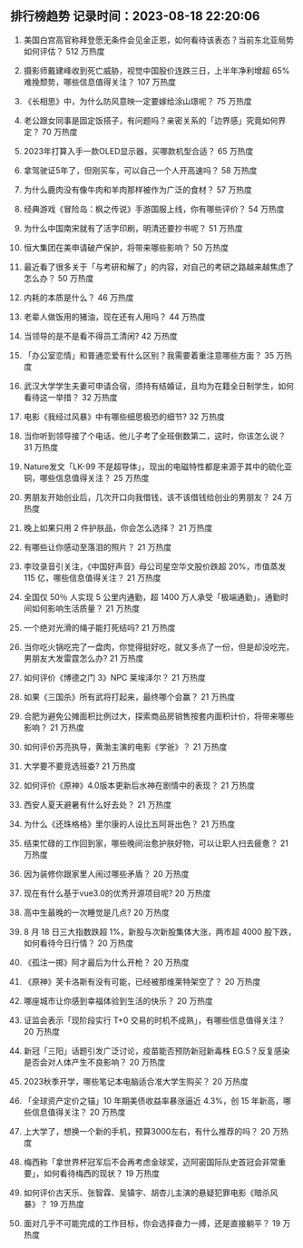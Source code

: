 
## 排行榜趋势 记录时间：2023-08-18 22:20:06
  
  1. 美国白宫高官称拜登愿无条件会见金正恩，如何看待该表态？当前东北亚局势如何评估？ 512 万热度
    
  2. 摄影师戴建峰收到死亡威胁，视觉中国股价连跌三日，上半年净利增超 65% 难挽颓势，哪些信息值得关注？ 107 万热度
    
  3. 《长相思》中，为什么防风意映一定要嫁给涂山璟呢？ 75 万热度
    
  4. 老公跟女同事是固定饭搭子，有问题吗？亲密关系的「边界感」究竟如何界定？ 70 万热度
    
  5. 2023年打算入手一款OLED显示器，买哪款机型合适？ 65 万热度
    
  6. 拿驾驶证5年了，但刚买车，可以自己一个人开高速吗？ 58 万热度
    
  7. 为什么鹿肉没有像牛肉和羊肉那样被作为广泛的食材？ 57 万热度
    
  8. 经典游戏《冒险岛：枫之传说》手游国服上线，你有哪些评价？ 54 万热度
    
  9. 为什么中国南宋就有了活字印刷，明清还要抄书呢？ 51 万热度
    
  10. 恒大集团在美申请破产保护，将带来哪些影响？ 50 万热度
    
  11. 最近看了很多关于「与考研和解了」的内容，对自己的考研之路越来越焦虑了怎么办？ 50 万热度
    
  12. 内耗的本质是什么？ 46 万热度
    
  13. 老辈人做饭用的猪油，现在还有人用吗？ 44 万热度
    
  14. 当领导的是不是看不得员工清闲? 42 万热度
    
  15. 「办公室恋情」和普通恋爱有什么区别？我需要着重注意哪些方面？ 35 万热度
    
  16. 武汉大学学生夫妻可申请合宿，须持有结婚证，且均为在籍全日制学生，如何看待这一举措？ 32 万热度
    
  17. 电影《我经过风暴》中有哪些细思极恐的细节? 32 万热度
    
  18. 当你听到领导接了个电话，他儿子考了全班倒数第二，这时，你该怎么说？ 31 万热度
    
  19. Nature发文「LK-99 不是超导体」，现出的电磁特性都是来源于其中的硫化亚铜，哪些信息值得关注？ 25 万热度
    
  20. 男朋友开始创业后，几次开口向我借钱，该不该借钱给创业的男朋友？ 24 万热度
    
  21. 晚上如果只用 2 件护肤品，你会怎么选择？ 21 万热度
    
  22. 有哪些让你感动至落泪的照片？ 21 万热度
    
  23. 李玟录音引关注，《中国好声音》母公司星空华文股价跌超 20%，市值蒸发 115 亿，哪些信息值得关注？ 21 万热度
    
  24. 全国仅 50％ 人实现 5 公里内通勤，超 1400 万人承受「极端通勤」，通勤时间如何影响生活质量？ 21 万热度
    
  25. 一个绝对光滑的绳子能打死结吗? 21 万热度
    
  26. 当你吃火锅吃完了一盘肉，你觉得挺好吃，就又多点了一份，但是却没吃完，男朋友大发雷霆怎么办? 21 万热度
    
  27. 如何评价《博德之门 3》NPC 莱埃泽尔？ 21 万热度
    
  28. 如果《三国杀》所有武将打起来，最终哪个会赢？ 21 万热度
    
  29. 合肥为避免公摊面积比例过大，探索商品房销售按套内面积计价，将带来哪些影响？ 21 万热度
    
  30. 如何评价苏亮执导，黄渤主演的电影《学爸》？ 21 万热度
    
  31. 大学要不要竞选班委? 21 万热度
    
  32. 如何评价《原神》4.0版本更新后水神在剧情中的表现？ 21 万热度
    
  33. 西安人夏天避暑有什么好去处？ 21 万热度
    
  34. 为什么《还珠格格》里尔康的人设比五阿哥出色？ 21 万热度
    
  35. 结束忙碌的工作回到家，哪些晚间治愈护肤好物，可以让职人扫去疲惫？ 21 万热度
    
  36. 因为装修你跟家里人闹过哪些矛盾？ 20 万热度
    
  37. 现在有什么基于vue3.0的优秀开源项目呢? 20 万热度
    
  38. 高中生最晚的一次睡觉是几点? 20 万热度
    
  39. 8 月 18 日三大指数跌超 1%，新股与次新股集体大涨，两市超 4000 股下跌，如何看待今日行情？ 20 万热度
    
  40. 《孤注一掷》阿才最后为什么开枪？ 20 万热度
    
  41. 《原神》芙卡洛斯有没有可能，已经被那维莱特架空了？ 20 万热度
    
  42. 哪座城市让你感到幸福体验到生活的快乐？ 20 万热度
    
  43. 证监会表示「现阶段实行 T+0 交易的时机不成熟」，有哪些信息值得关注？ 20 万热度
    
  44. 新冠「三阳」话题引发广泛讨论，疫苗能否预防新冠新毒株 EG.5？反复感染是否会对人体产生不良影响？ 20 万热度
    
  45. 2023秋季开学，哪些笔记本电脑适合准大学生购买？ 20 万热度
    
  46. 「全球资产定价之锚」10 年期美债收益率暴涨逼近 4.3%，创 15 年新高，哪些信息值得关注？ 20 万热度
    
  47. 上大学了，想换一个新的手机，预算3000左右，有什么推荐的吗？ 20 万热度
    
  48. 梅西称「拿世界杯冠军后不会再考虑金球奖，迈阿密国际队史首冠会非常重要」，如何看待梅西的现状？ 19 万热度
    
  49. 如何评价古天乐、张智霖、吴镇宇、胡杏儿主演的悬疑犯罪电影《暗杀风暴》？ 19 万热度
    
  50. 面对几乎不可能完成的工作目标，你会选择奋力一搏，还是直接躺平？ 19 万热度
    